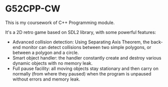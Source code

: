 # G52CPP-CW

This is my coursework of C++ Programming module.

It's a 2D retro game based on SDL2 library, with some powerful features:

- Advanced collision detection: Using Separating Axis Theorem, the back-end monitor can detect collisions between two simple polygons, or between a polygon and a circle. 
- Smart object handler: the handler constantly create and destroy various dynamic objects with no memory leak.
- Full pause facility: all moving objects stay stationary and then carry on normally (from where they paused) when the program is unpaused without errors and memory leak.
